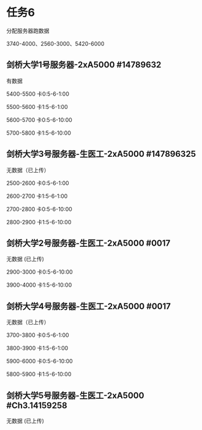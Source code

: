 # 任务6

分配服务器跑数据

3740-4000、2560-3000、5420-6000

## 剑桥大学1号服务器-2xA5000 #14789632

有数据 
 
5400-5500 卡0:5-6-1:00

5500-5600 卡1:5-6-1:00

5600-5700 卡0:5-6-10:00

5700-5800 卡1:5-6-10:00

## 剑桥大学3号服务器-生医工-2xA5000 #147896325

无数据（已上传）

2500-2600 卡0:5-6-1:00

2600-2700 卡1:5-6-1:00

2700-2800 卡0:5-6-10:00

2800-2900 卡1:5-6-10:00

## 剑桥大学2号服务器-生医工-2xA5000 #0017

无数据 (已上传)

2900-3000 卡0:5-6-10:00

3900-4000 卡1:5-6-10:00


## 剑桥大学4号服务器-生医工-2xA5000 #0017

无数据（已上传）

3700-3800 卡0:5-6-1:00

3800-3900 卡1:5-6-1:00

5900-6000 卡0:5-6-10:00

5800-5900 卡1:5-6-10:00


## 剑桥大学5号服务器-生医工-2xA5000 #Ch3.14159258

无数据 (已上传)